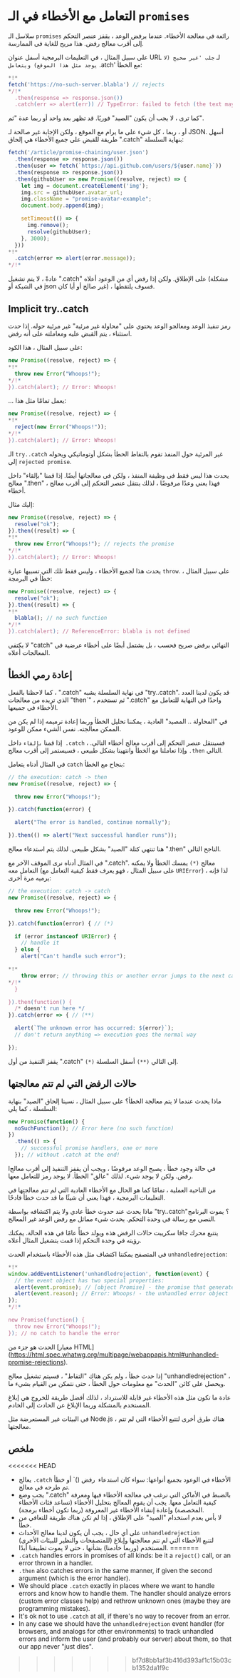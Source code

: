 
# التعامل مع الأخطاء في الـ `promises` 

سلاسل الـ `promises` رائعة في معالجة الأخطاء. عندما يرفض الوعد ، يقفز عنصر التحكم إلى أقرب معالج رفض. هذا مريح للغاية في الممارسة.

على سبيل المثال ، في التعليمات البرمجية أسفل عنوان URL لـ `جلب 'غير صحيح (لا يوجد مثل هذا الموقع) ويتعامل` .atch' مع الخطأ:

```js run
*!*
fetch('https://no-such-server.blabla') // rejects
*/!*
  .then(response => response.json())
  .catch(err => alert(err)) // TypeError: failed to fetch (the text may vary)
```

كما ترى ، لا يجب أن يكون "الصيد" فوريًا. قد تظهر بعد واحد أو ربما عدة "ثم".

أو ، ربما ، كل شيء على ما يرام مع الموقع ، ولكن الإجابة غير صالحة لـ JSON. أسهل طريقة للقبض على جميع الأخطاء هي إلحاق ".catch" بنهاية السلسلة:

```js run
fetch('/article/promise-chaining/user.json')
  .then(response => response.json())
  .then(user => fetch(`https://api.github.com/users/${user.name}`))
  .then(response => response.json())
  .then(githubUser => new Promise((resolve, reject) => {
    let img = document.createElement('img');
    img.src = githubUser.avatar_url;
    img.className = "promise-avatar-example";
    document.body.append(img);

    setTimeout(() => {
      img.remove();
      resolve(githubUser);
    }, 3000);
  }))
*!*
  .catch(error => alert(error.message));
*/!*
```

عادةً ، لا يتم تشغيل ".catch" على الإطلاق. ولكن إذا رفض أي من الوعود أعلاه (مشكلة في الشبكة أو json غير صالح أو أيا كان) ، فسوف يلتقطها.

## Implicit try..catch

رمز تنفيذ الوعد ومعالجو الوعد يحتوي على "محاولة غير مرئية" غير مرئية حوله. إذا حدث استثناء ، يتم القبض عليه ومعاملته على أنه رفض.

على سبيل المثال ، هذا الكود:

```js run
new Promise((resolve, reject) => {
*!*
  throw new Error("Whoops!");
*/!*
}).catch(alert); // Error: Whoops!
```

... يعمل تمامًا مثل هذا:

```js run
new Promise((resolve, reject) => {
*!*
  reject(new Error("Whoops!"));
*/!*
}).catch(alert); // Error: Whoops!
```

الـ `try..catch` غير المرئية حول المنفذ تقوم بالتقاط الحطأ بشكل أوتوماتيكي ويحوله إلى `rejected promise`. 

يحدث هذا ليس فقط في وظيفة المنفذ ، ولكن في معالجاتها أيضًا. إذا قمنا "بإلقاء" داخل معالج ".then" ، فهذا يعني وعدًا مرفوضًا ، لذلك ينتقل عنصر التحكم إلى أقرب معالج أخطاء.

إليك مثال:

```js run
new Promise((resolve, reject) => {
  resolve("ok");
}).then((result) => {
*!*
  throw new Error("Whoops!"); // rejects the promise
*/!*
}).catch(alert); // Error: Whoops!
```

يحدث هذا لجميع الأخطاء ، وليس فقط تلك التي تسببها عبارة `throw`. على سبيل المثال ، خطأ في البرمجة:

```js run
new Promise((resolve, reject) => {
  resolve("ok");
}).then((result) => {
*!*
  blabla(); // no such function
*/!*
}).catch(alert); // ReferenceError: blabla is not defined
```

لا يكتفي "catch" النهائي برفض صريح فحسب ، بل يشتمل أيضًا على أخطاء عرضية في المعالجات أعلاه.

## إعادة رمي الخطأ

كما لاحظنا بالفعل ، ".catch" في نهاية السلسلة يشبه "try..catch". قد يكون لدينا العدد الذي تريده من معالجات "then`" ، ثم نستخدم ".catch" واحدًا في النهاية للتعامل مع الأخطاء في جميعها.

في "المحاولة .. المصيد" العادية ، يمكننا تحليل الخطأ وربما إعادة ترميمه إذا لم يكن من الممكن معالجته. نفس الشيء ممكن للوعود.

إذا قمنا `بإلقاء` داخل` .catch` ، فسينتقل عنصر التحكم إلى أقرب معالج أخطاء التالي. وإذا تعاملنا مع الخطأ وانتهينا بشكل طبيعي ، فسيستمر إلى أقرب معالج `.then` التالي.

في المثال أدناه يتعامل `catch` بنجاح مع الخطأ:

```js run
// the execution: catch -> then
new Promise((resolve, reject) => {

  throw new Error("Whoops!");

}).catch(function(error) {

  alert("The error is handled, continue normally");

}).then(() => alert("Next successful handler runs"));
```

هنا تنتهي كتلة "الصيد" بشكل طبيعي. لذلك يتم استدعاء معالج ".then" الناجح التالي.

في المثال أدناه نرى الموقف الآخر مع ".catch". معالج `(*)` يمسك الخطأ ولا يمكنه التعامل معه (على سبيل المثال ، فهو يعرف فقط كيفية التعامل مع `URIError`) ، لذا فإنه يرميه مرة أخرى:

```js run
// the execution: catch -> catch
new Promise((resolve, reject) => {

  throw new Error("Whoops!");

}).catch(function(error) { // (*)

  if (error instanceof URIError) {
    // handle it
  } else {
    alert("Can't handle such error");

*!*
    throw error; // throwing this or another error jumps to the next catch
*/!*
  }

}).then(function() {
  /* doesn't run here */
}).catch(error => { // (**)

  alert(`The unknown error has occurred: ${error}`);
  // don't return anything => execution goes the normal way

});
```

يقفز التنفيذ من أول ".catch" `(*)` إلى التالي `(**)` أسفل السلسلة.

## حالات الرفض التي لم تتم معالجتها

ماذا يحدث عندما لا يتم معالجة الخطأ؟ على سبيل المثال ، نسينا إلحاق "الصيد" بنهاية السلسلة ، كما يلي:

```js untrusted run refresh
new Promise(function() {
  noSuchFunction(); // Error here (no such function)
})
  .then(() => {
    // successful promise handlers, one or more
  }); // without .catch at the end!
```

Iفي حالة وجود خطأ ، يصبح الوعد مرفوضًا ، ويجب أن يقفز التنفيذ إلى أقرب معالج رفض. ولكن لا يوجد شيء. لذلك "عالق" الخطأ. لا يوجد رمز للتعامل معها.

من الناحية العملية ، تمامًا كما هو الحال مع الأخطاء العادية التي لم تتم معالجتها في التعليمات البرمجية ، فهذا يعني أن شيئًا ما قد حدث خطأ فادحًا.

ماذا يحدث عند حدوث خطأ عادي ولا يتم اكتشافه بواسطة "try..catch"؟ يموت البرنامج النصي مع رسالة في وحدة التحكم. يحدث شيء مماثل مع رفض الوعد غير المعالج.

يتتبع محرك جافا سكريبت حالات الرفض هذه ويولد خطأً عامًا في هذه الحالة. يمكنك رؤيته في وحدة التحكم إذا قمت بتشغيل المثال أعلاه.

في المتصفح يمكننا اكتشاف مثل هذه الأخطاء باستخدام الحدث `unhandledrejection`:

```js run
*!*
window.addEventListener('unhandledrejection', function(event) {
  // the event object has two special properties:
  alert(event.promise); // [object Promise] - the promise that generated the error
  alert(event.reason); // Error: Whoops! - the unhandled error object
});
*/!*

new Promise(function() {
  throw new Error("Whoops!");
}); // no catch to handle the error
```

الحدث هو جزء من [معيار HTML] (https://html.spec.whatwg.org/multipage/webappapis.html#unhandled-promise-rejections).

إذا حدث خطأ ، ولم يكن هناك "التقاط" ، فسيتم تشغيل معالج "unhandledrejection" ، ويحصل على كائن "الحدث" مع معلومات حول الخطأ ، حتى نتمكن من القيام بشيء ما.

عادة ما تكون مثل هذه الأخطاء غير قابلة للاسترداد ، لذلك أفضل طريقة للخروج هي إبلاغ المستخدم بالمشكلة وربما الإبلاغ عن الحادث إلى الخادم.

في البيئات غير المستعرضة مثل Node.js ، هناك طرق أخرى لتتبع الأخطاء التي لم تتم معالجتها.

## ملخص

<<<<<<< HEAD
- يعالج `.catch` الأخطاء في الوعود بجميع أنواعها: سواء كان استدعاء` `رفض ()` أو خطأ تم طرحه في معالج.
- يجب وضع ".catch" بالضبط في الأماكن التي نرغب في معالجة الأخطاء فيها ومعرفة كيفية التعامل معها. يجب أن يقوم المعالج بتحليل الأخطاء (تساعد فئات الأخطاء المخصصة) وإعادة إنشاء الأخطاء غير المعروفة (ربما تكون أخطاء برمجة).
- لا بأس بعدم استخدام "الصيد" على الإطلاق ، إذا لم تكن هناك طريقة للتعافي من خطأ.
- على أي حال ، يجب أن يكون لدينا معالج الأحداث `unhandledrejection` (للمتصفحات والنظير للبيئات الأخرى) لتتبع الأخطاء التي لم تتم معالجتها وإبلاغ المستخدم (وربما خادمنا) بشأنها ، حتى لا يموت تطبيقنا أبدًا.
=======
- `.catch` handles errors in promises of all kinds: be it a `reject()` call, or an error thrown in a handler.
- `.then` also catches errors in the same manner, if given the second argument (which is the error handler).
- We should place `.catch` exactly in places where we want to handle errors and know how to handle them. The handler should analyze errors (custom error classes help) and rethrow unknown ones (maybe they are programming mistakes).
- It's ok not to use `.catch` at all, if there's no way to recover from an error.
- In any case we should have the `unhandledrejection` event handler (for browsers, and analogs for other environments) to track unhandled errors and inform the user (and probably our server) about them, so that our app never "just dies".
>>>>>>> bf7d8bb1af3b416d393af1c15b03cb1352da1f9c
